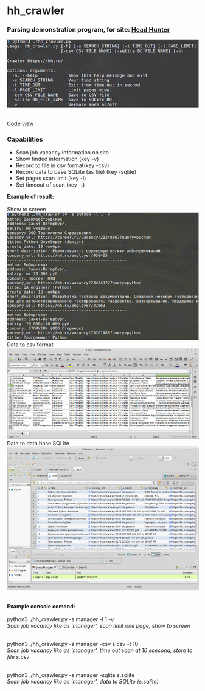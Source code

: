 # hh_crawler
<h3>
Parsing demonstration program, for site:
<a href="https://hh.ru/">Head Hunter</a>
</h3>

![Main Window](https://github.com/avedensky/crawlers/raw/master/hh.ru/img/help_scr.png)

<br>
<a href="https://github.com/avedensky/crawlers/blob/master/hh.ru/hh_crawler.py">Code view</a>
<br>

<h3>Capabilities</h3>
<ul>
<li>
Scan job vacancy information on site
</li>
<li>
Show finded information (key -v)
</li>
<li>
Record to file in csv format(key -csv)
</li>
<li>
Record data to base SQLite (as file) (key -sqlite)
</li>
<li>
Set pages scan limit (key -l)
</li>
<li>
Set timeout of scan (key -t)
</li>
</ul>

<b>Example of result:</b>
<br>
<br>
Show to screen
![Verbose mode](https://github.com/avedensky/crawlers/raw/master/hh.ru/img/verbose_scr.png)
<br>
Data to csv format
![csv mode](https://github.com/avedensky/crawlers/raw/master/hh.ru/img/csv_scr.png)
<br>
Data to data base SQLite
![BD mode](https://github.com/avedensky/crawlers/raw/master/hh.ru/img/BD_scr.png)

<br>
<b>Example console comand:</b>
<br>
<br>
python3 ./hh_crawler.py -s manager -l 1 -v
<br>
<i>Scan job vacancy like as 'manager', scan limit one page, show to screen</i>
<br>
<br>

python3 ./hh_crawler.py -s manager -csv s.csv -t 10
<br>
<i>Scan job vacancy like as 'manager', time out scan at 10 scecond, store to file s.csv</i>
<br>
<br>

python3 ./hh_crawler.py -s manager -sqlite s.sqlite
<br>
<i>Scan job vacancy like as 'manager', data to SQLite (s.sqlite)</i>
<br>
